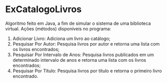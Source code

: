 # ExCatalogoLivros
Algoritmo feito em Java, a fim de simular o sistema de uma biblioteca virtual.
Ações (métodos) disponíveis no programa:
1. Adicionar Livro: Adiciona um livro ao catálogo;
2. Pesquisar Por Autor: Pesquisa livros por autor e retorna uma lista com os livros encontrados;
3. Pesquisar Por Intervalo de Anos: Pesquisa livros publicados em um determinado intervalo de anos e retorna uma lista com os livros encontrados;
4. Pesquisar Por Título: Pesquisa livros por título e retorna o primeiro livro encontrado.
